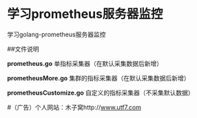 # 学习prometheus服务器监控

学习golang-prometheus服务器监控

##文件说明

**prometheus.go**  单指标采集器（在默认采集数据后新增）

**prometheusMore.go**  集群的指标采集器（在默认采集数据后新增）

**prometheusCustomize.go**  自定义的指标采集器（不采集默认数据）

#（广告）个人网站：木子窝http://www.utf7.com